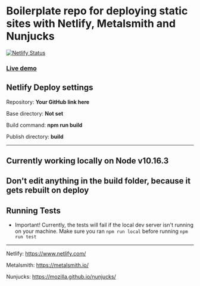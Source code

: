 # Boilerplate repo for deploying static sites with Netlify, Metalsmith and Nunjucks

[![Netlify Status](https://api.netlify.com/api/v1/badges/e586754b-d5eb-4a2d-84d0-cbaf87baa995/deploy-status)](https://app.netlify.com/sites/boilerplate-site/deploys)

<h3><a href="https://boilerplate-site.netlify.com" target="_blank">Live demo</a></h3>

## Netlify Deploy settings

Repository:  **Your GitHub link here**
    
Base directory:  **Not set**

Build command:  **npm run build**

Publish directory:  **build**

---

## Currently working locally on Node v10.16.3

## Don't edit anything in the build folder, because it gets rebuilt on deploy

## Running Tests

- Important! Currently, the tests will fail if the local dev server isn't running on your machine. Make sure you ran ```npm run local``` before running ```npm run test```

---

Netlify:  https://www.netlify.com/

Metalsmith:  https://metalsmith.io/

Nunjucks:  https://mozilla.github.io/nunjucks/

